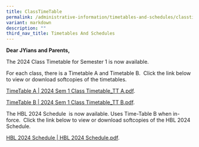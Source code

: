 ```yaml
---
title: ClassTimeTable
permalink: /administrative-information/timetables-and-schedules/classtime-table/
variant: markdown
description: ""
third_nav_title: Timetables And Schedules
---
```

<p><strong>Dear JYians and Parents,</strong></p>
<p>The&nbsp;2024&nbsp;Class Timetable for&nbsp;Semester 1&nbsp;is now available.
	
</p><p>For each class, there is a Timetable A and Timetable B. &nbsp;Click the link below to view or download softcopies of the timetables.
	
	
 <a href="https://drive.google.com/file/d/1qFL4aaaWYjyAcdLPBAn67FyshwrM7iT-/view?usp=sharing">TimeTable A | 2024 Sem 1 Class Timetable_TT A.pdf</a>.</p>

 <a href="https://drive.google.com/file/d/1BYKR2b4qr6lmq9qGfCre9_V5isaiK6P4/view?usp=sharing">TimeTable B | 2024 Sem 1 Class Timetable_TT B.pdf</a>.<p></p>


<p>The&nbsp;HBL 2024 Schedule&nbsp;&nbsp;is now available.&nbsp;Uses Time-Table B when in-force.
	&nbsp;Click the link below to view or download softcopies of the HBL 2024 Schedule.

<a href="https://drive.google.com/file/d/1hMByjhHLwj9eHmlO7YQmiqJtvQdjT6Mv/view?usp=sharing">HBL 2024 Schedule | HBL 2024 Schedule.pdf</a>.</p>